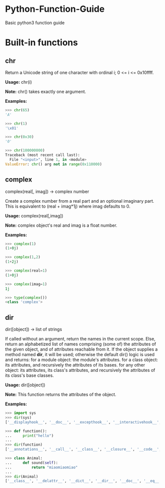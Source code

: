 # Python-Function-Guide
Basic python3 function guide
# Built-in functions
## chr
Return a Unicode string of one character with ordinal i; 0 <= i <= 0x10ffff. 

**Usage:** chr(i)

**Note:** chr() takes exactly one argument.

**Examples:**
```python
>>> chr(65)
'A'

>>> chr(1)
'\x01'

>>> chr(0x30)
'0'

>>> chr(100000000)
Traceback (most recent call last):
  File "<input>", line 1, in <module>
ValueError: chr() arg not in range(0x110000)

```
## complex
complex(real[, imag]) -> complex number
    
Create a complex number from a real part and an optional imaginary part.
This is equivalent to (real + imag*1j) where imag defaults to 0.


**Usage:** complex(real[,imag])

**Note:** complex object's real and imag is a float number. 

**Examples:**
```python
>>> complex(1)
(1+0j)

>>> complex(1,2)
(1+2j)

>>> complex(real=1)
(1+0j)

>>> complex(imag=1)
1j

>>> type(complex())
<class 'complex'>
```
## dir
dir([object]) -> list of strings

If called without an argument, return the names in the current scope.
Else, return an alphabetized list of names comprising (some of) the attributes
of the given object, and of attributes reachable from it.
If the object supplies a method named __dir__, it will be used; otherwise
the default dir() logic is used and returns:
  for a module object: the module's attributes.
  for a class object:  its attributes, and recursively the attributes
    of its bases.
  for any other object: its attributes, its class's attributes, and
    recursively the attributes of its class's base classes.

**Usage:** dir([object])

**Note:** This function returns the attributes of the object.

**Examples:**
```python
>>> import sys
>>> dir(sys)
['__displayhook__', '__doc__', '__excepthook__', '__interactivehook__', '__loader__', '__name__', '__package__', '__spec__', '__stderr__', '__stdin__', '__stdout__', '_clear_type_cache', '_current_frames', '_debugmallocstats', '_enablelegacywindowsfsencoding', '_getframe', '_git', '_home', '_xoptions', 'api_version', 'argv', 'base_exec_prefix', 'base_prefix', 'builtin_module_names', 'byteorder', 'call_tracing', 'callstats', 'copyright', 'displayhook', 'dllhandle', 'dont_write_bytecode', 'exc_info', 'excepthook', 'exec_prefix', 'executable', 'exit', 'flags', 'float_info', 'float_repr_style', 'get_asyncgen_hooks', 'get_coroutine_wrapper', 'getallocatedblocks', 'getcheckinterval', 'getdefaultencoding', 'getfilesystemencodeerrors', 'getfilesystemencoding', 'getprofile', 'getrecursionlimit', 'getrefcount', 'getsizeof', 'getswitchinterval', 'gettrace', 'getwindowsversion', 'hash_info', 'hexversion', 'implementation', 'int_info', 'intern', 'is_finalizing', 'maxsize', 'maxunicode', 'meta_path', 'modules', 'path', 'path_hooks', 'path_importer_cache', 'platform', 'prefix', 'set_asyncgen_hooks', 'set_coroutine_wrapper', 'setcheckinterval', 'setprofile', 'setrecursionlimit', 'setswitchinterval', 'settrace', 'stderr', 'stdin', 'stdout', 'thread_info', 'version', 'version_info', 'warnoptions', 'winver']

>>> def function():
...     print("hello")
...     
>>> dir(function)
['__annotations__', '__call__', '__class__', '__closure__', '__code__', '__defaults__', '__delattr__', '__dict__', '__dir__', '__doc__', '__eq__', '__format__', '__ge__', '__get__', '__getattribute__', '__globals__', '__gt__', '__hash__', '__init__', '__init_subclass__', '__kwdefaults__', '__le__', '__lt__', '__module__', '__name__', '__ne__', '__new__', '__qualname__', '__reduce__', '__reduce_ex__', '__repr__', '__setattr__', '__sizeof__', '__str__', '__subclasshook__']

>>> class Animal:
...     def sound(self):
...         return "miaomiaomiao"
...     
>>> dir(Animal)
['__class__', '__delattr__', '__dict__', '__dir__', '__doc__', '__eq__', '__format__', '__ge__', '__getattribute__', '__gt__', '__hash__', '__init__', '__init_subclass__', '__le__', '__lt__', '__module__', '__ne__', '__new__', '__reduce__', '__reduce_ex__', '__repr__', '__setattr__', '__sizeof__', '__str__', '__subclasshook__', '__weakref__', 'sound']
```